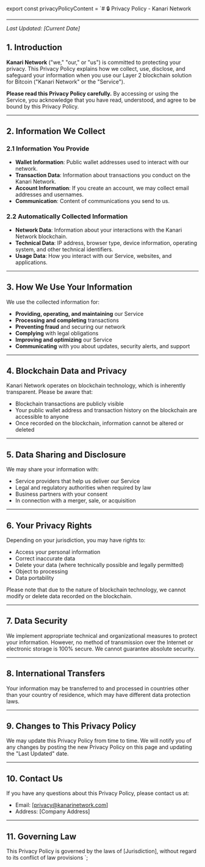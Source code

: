 export const privacyPolicyContent = `# 🔒 Privacy Policy - Kanari Network

---

*Last Updated: [Current Date]*

## 1. Introduction

**Kanari Network** ("we," "our," or "us") is committed to protecting your privacy. This Privacy Policy explains how we collect, use, disclose, and safeguard your information when you use our Layer 2 blockchain solution for Bitcoin ("Kanari Network" or the "Service").

**Please read this Privacy Policy carefully.** By accessing or using the Service, you acknowledge that you have read, understood, and agree to be bound by this Privacy Policy.

---

## 2. Information We Collect

### 2.1 Information You Provide

- **Wallet Information**: Public wallet addresses used to interact with our network.
- **Transaction Data**: Information about transactions you conduct on the Kanari Network.
- **Account Information**: If you create an account, we may collect email addresses and usernames.
- **Communication**: Content of communications you send to us.

### 2.2 Automatically Collected Information

- **Network Data**: Information about your interactions with the Kanari Network blockchain.
- **Technical Data**: IP address, browser type, device information, operating system, and other technical identifiers.
- **Usage Data**: How you interact with our Service, websites, and applications.

---

## 3. How We Use Your Information

We use the collected information for:

- **Providing, operating, and maintaining** our Service
- **Processing and completing** transactions
- **Preventing fraud** and securing our network
- **Complying** with legal obligations
- **Improving and optimizing** our Service
- **Communicating** with you about updates, security alerts, and support

---

## 4. Blockchain Data and Privacy

Kanari Network operates on blockchain technology, which is inherently transparent. Please be aware that:

- Blockchain transactions are publicly visible
- Your public wallet address and transaction history on the blockchain are accessible to anyone
- Once recorded on the blockchain, information cannot be altered or deleted

---

## 5. Data Sharing and Disclosure

We may share your information with:

- Service providers that help us deliver our Service
- Legal and regulatory authorities when required by law
- Business partners with your consent
- In connection with a merger, sale, or acquisition

---

## 6. Your Privacy Rights

Depending on your jurisdiction, you may have rights to:

- Access your personal information
- Correct inaccurate data
- Delete your data (where technically possible and legally permitted)
- Object to processing
- Data portability

Please note that due to the nature of blockchain technology, we cannot modify or delete data recorded on the blockchain.

---

## 7. Data Security

We implement appropriate technical and organizational measures to protect your information. However, no method of transmission over the Internet or electronic storage is 100% secure. We cannot guarantee absolute security.

---

## 8. International Transfers

Your information may be transferred to and processed in countries other than your country of residence, which may have different data protection laws.

---

## 9. Changes to This Privacy Policy

We may update this Privacy Policy from time to time. We will notify you of any changes by posting the new Privacy Policy on this page and updating the "Last Updated" date.

---

## 10. Contact Us

If you have any questions about this Privacy Policy, please contact us at:

- Email: [privacy@kanarinetwork.com]
- Address: [Company Address]

---

## 11. Governing Law

This Privacy Policy is governed by the laws of [Jurisdiction], without regard to its conflict of law provisions
`;
